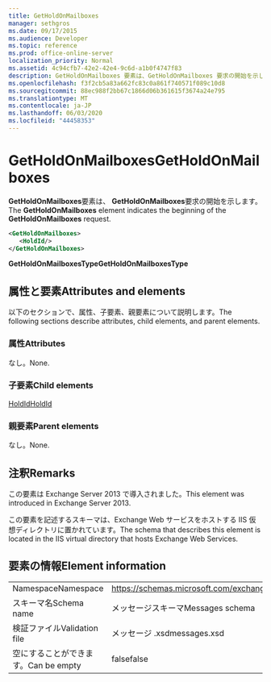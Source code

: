 ```yaml
---
title: GetHoldOnMailboxes
manager: sethgros
ms.date: 09/17/2015
ms.audience: Developer
ms.topic: reference
ms.prod: office-online-server
localization_priority: Normal
ms.assetid: 4c94cfb7-42e2-42e4-9c6d-a1b0f4747f83
description: GetHoldOnMailboxes 要素は、GetHoldOnMailboxes 要求の開始を示します。
ms.openlocfilehash: f3f2cb5a83a662fc83c0a861f740571f089c10d8
ms.sourcegitcommit: 88ec988f2bb67c1866d06b361615f3674a24e795
ms.translationtype: MT
ms.contentlocale: ja-JP
ms.lasthandoff: 06/03/2020
ms.locfileid: "44458353"
---
```

# <a name="getholdonmailboxes"></a><span data-ttu-id="0c8d5-103">GetHoldOnMailboxes</span><span class="sxs-lookup"><span data-stu-id="0c8d5-103">GetHoldOnMailboxes</span></span>

<span data-ttu-id="0c8d5-104">**GetHoldOnMailboxes**要素は、 **GetHoldOnMailboxes**要求の開始を示します。</span><span class="sxs-lookup"><span data-stu-id="0c8d5-104">The **GetHoldOnMailboxes** element indicates the beginning of the **GetHoldOnMailboxes** request.</span></span> 
  
```XML
<GetHoldOnMailboxes>
   <HoldId/>
</GetHoldOnMailboxes>
```

 <span data-ttu-id="0c8d5-105">**GetHoldOnMailboxesType**</span><span class="sxs-lookup"><span data-stu-id="0c8d5-105">**GetHoldOnMailboxesType**</span></span>
## <a name="attributes-and-elements"></a><span data-ttu-id="0c8d5-106">属性と要素</span><span class="sxs-lookup"><span data-stu-id="0c8d5-106">Attributes and elements</span></span>

<span data-ttu-id="0c8d5-107">以下のセクションで、属性、子要素、親要素について説明します。</span><span class="sxs-lookup"><span data-stu-id="0c8d5-107">The following sections describe attributes, child elements, and parent elements.</span></span>
  
### <a name="attributes"></a><span data-ttu-id="0c8d5-108">属性</span><span class="sxs-lookup"><span data-stu-id="0c8d5-108">Attributes</span></span>

<span data-ttu-id="0c8d5-109">なし。</span><span class="sxs-lookup"><span data-stu-id="0c8d5-109">None.</span></span>
  
### <a name="child-elements"></a><span data-ttu-id="0c8d5-110">子要素</span><span class="sxs-lookup"><span data-stu-id="0c8d5-110">Child elements</span></span>

[<span data-ttu-id="0c8d5-111">HoldId</span><span class="sxs-lookup"><span data-stu-id="0c8d5-111">HoldId</span></span>](holdid.md)
  
### <a name="parent-elements"></a><span data-ttu-id="0c8d5-112">親要素</span><span class="sxs-lookup"><span data-stu-id="0c8d5-112">Parent elements</span></span>

<span data-ttu-id="0c8d5-113">なし。</span><span class="sxs-lookup"><span data-stu-id="0c8d5-113">None.</span></span>
  
## <a name="remarks"></a><span data-ttu-id="0c8d5-114">注釈</span><span class="sxs-lookup"><span data-stu-id="0c8d5-114">Remarks</span></span>

<span data-ttu-id="0c8d5-115">この要素は Exchange Server 2013 で導入されました。</span><span class="sxs-lookup"><span data-stu-id="0c8d5-115">This element was introduced in Exchange Server 2013.</span></span>
  
<span data-ttu-id="0c8d5-116">この要素を記述するスキーマは、Exchange Web サービスをホストする IIS 仮想ディレクトリに置かれています。</span><span class="sxs-lookup"><span data-stu-id="0c8d5-116">The schema that describes this element is located in the IIS virtual directory that hosts Exchange Web Services.</span></span>
  
## <a name="element-information"></a><span data-ttu-id="0c8d5-117">要素の情報</span><span class="sxs-lookup"><span data-stu-id="0c8d5-117">Element information</span></span>

|||
|:-----|:-----|
|<span data-ttu-id="0c8d5-118">Namespace</span><span class="sxs-lookup"><span data-stu-id="0c8d5-118">Namespace</span></span>  <br/> |https://schemas.microsoft.com/exchange/services/2006/messages  <br/> |
|<span data-ttu-id="0c8d5-119">スキーマ名</span><span class="sxs-lookup"><span data-stu-id="0c8d5-119">Schema name</span></span>  <br/> |<span data-ttu-id="0c8d5-120">メッセージスキーマ</span><span class="sxs-lookup"><span data-stu-id="0c8d5-120">Messages schema</span></span>  <br/> |
|<span data-ttu-id="0c8d5-121">検証ファイル</span><span class="sxs-lookup"><span data-stu-id="0c8d5-121">Validation file</span></span>  <br/> |<span data-ttu-id="0c8d5-122">メッセージ .xsd</span><span class="sxs-lookup"><span data-stu-id="0c8d5-122">messages.xsd</span></span>  <br/> |
|<span data-ttu-id="0c8d5-123">空にすることができます。</span><span class="sxs-lookup"><span data-stu-id="0c8d5-123">Can be empty</span></span>  <br/> |<span data-ttu-id="0c8d5-124">false</span><span class="sxs-lookup"><span data-stu-id="0c8d5-124">false</span></span>  <br/> |
   


